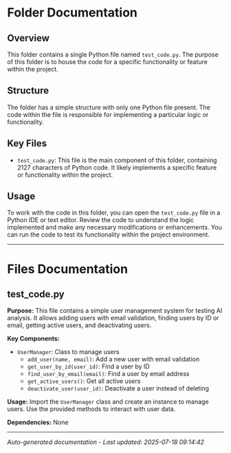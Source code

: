# Folder Documentation

## Overview
This folder contains a single Python file named `test_code.py`. The purpose of this folder is to house the code for a specific functionality or feature within the project.

## Structure
The folder has a simple structure with only one Python file present. The code within the file is responsible for implementing a particular logic or functionality.

## Key Files
- `test_code.py`: This file is the main component of this folder, containing 2127 characters of Python code. It likely implements a specific feature or functionality within the project.

## Usage
To work with the code in this folder, you can open the `test_code.py` file in a Python IDE or text editor. Review the code to understand the logic implemented and make any necessary modifications or enhancements. You can run the code to test its functionality within the project environment.

---

# Files Documentation

## test_code.py

**Purpose:** This file contains a simple user management system for testing AI analysis. It allows adding users with email validation, finding users by ID or email, getting active users, and deactivating users.

**Key Components:**
- `UserManager`: Class to manage users
  - `add_user(name, email)`: Add a new user with email validation
  - `get_user_by_id(user_id)`: Find a user by ID
  - `find_user_by_email(email)`: Find a user by email address
  - `get_active_users()`: Get all active users
  - `deactivate_user(user_id)`: Deactivate a user instead of deleting

**Usage:** Import the `UserManager` class and create an instance to manage users. Use the provided methods to interact with user data.

**Dependencies:** None

---
*Auto-generated documentation - Last updated: 2025-07-18 09:14:42*
